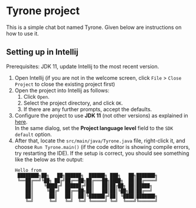 # Tyrone project

This is a simple chat bot named Tyrone. Given below are instructions on how to use it.

## Setting up in Intellij

Prerequisites: JDK 11, update Intellij to the most recent version.

1. Open Intellij (if you are not in the welcome screen, click `File` > `Close Project` to close the existing project first)
1. Open the project into Intellij as follows:
   1. Click `Open`.
   1. Select the project directory, and click `OK`.
   1. If there are any further prompts, accept the defaults.
1. Configure the project to use **JDK 11** (not other versions) as explained in [here](https://www.jetbrains.com/help/idea/sdk.html#set-up-jdk).<br>
   In the same dialog, set the **Project language level** field to the `SDK default` option.
3. After that, locate the `src/main/java/Tyrone.java` file, right-click it, and choose `Run Tyrone.main()` (if the code editor is showing compile errors, try restarting the IDE). If the setup is correct, you should see something like the below as the output:
   ```
   Hello from
	████████╗██╗   ██╗██████╗  ██████╗ ███╗   ██╗███████╗
	╚══██╔══╝╚██╗ ██╔╝██╔══██╗██╔═══██╗████╗  ██║██╔════╝
	   ██║    ╚████╔╝ ██████╔╝██║   ██║██╔██╗ ██║█████╗
	   ██║     ╚██╔╝  ██╔══██╗██║   ██║██║╚██╗██║██╔══╝
	   ██║      ██║   ██║  ██║╚██████╔╝██║ ╚████║███████╗
	   ╚═╝      ╚═╝   ╚═╝  ╚═╝ ╚═════╝ ╚═╝  ╚═══╝╚══════╝
   ```
